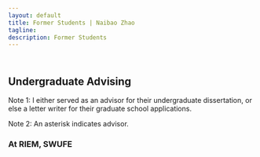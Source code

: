 ```yaml
---
layout: default
title: Former Students | Naibao Zhao
tagline: 
description: Former Students
---
```

<!--
<div class="navbar">
    <div class="navbar-inner">
        <ul class="nav">
            <li><a href="#current">current courses</a></li>
            <li><a href="#shortcourses">short courses</a></li>
            <li><a href="#misc">misc lectures</a></li>
            <li><a href="#old">former courses</a></li>
        </ul>
    </div>
</div> -->
## <br/>Undergraduate Advising

Note 1: I either served as an advisor for their undergraduate dissertation, or else a letter writer for their graduate school applications.

Note 2: An asterisk indicates advisor.

### At RIEM, SWUFE

